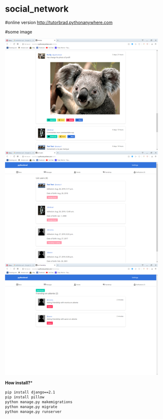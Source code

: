 # social_network

#online version
http://tutorbrad.pythonanywhere.com

#some image

![Image](https://github.com/pythonbrad/social_network/blob/master/a.png)
![Image](https://github.com/pythonbrad/social_network/blob/master/b.png)
![Image](https://github.com/pythonbrad/social_network/blob/master/c.png)

**How install?***


```
pip install django==2.1
pip install pillow
python manage.py makemigrations
python manage.py migrate
python manage.py runserver
```
